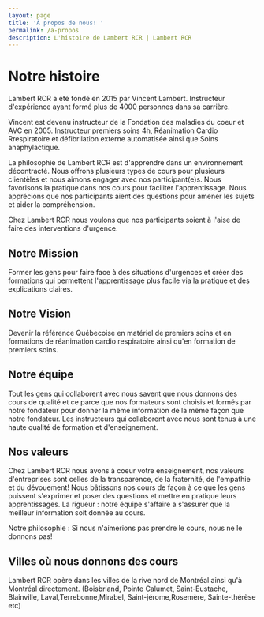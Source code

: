```yaml
---
layout: page
title: 'À propos de nous! '
permalink: /a-propos
description: L'histoire de Lambert RCR | Lambert RCR
---
```

# Notre histoire

Lambert RCR a été fondé en 2015 par Vincent Lambert. Instructeur d'expérience ayant formé plus de 4000 personnes dans sa carrière. 

Vincent est devenu instructeur de la Fondation des maladies du coeur et AVC en 2005. Instructeur premiers soins 4h, Réanimation Cardio Rrespiratoire et défibrilation externe automatisée ainsi que Soins anaphylactique. 

La philosophie de Lambert RCR est d'apprendre dans un environnement décontracté. Nous offrons plusieurs types de cours pour plusieurs clientèles et nous aimons engager avec nos participant(e)s. Nous favorisons la pratique dans nos cours pour faciliter l'apprentissage. Nous apprécions que nos participants aient des questions pour amener les sujets et aider la compréhension. 

Chez Lambert RCR nous voulons que nos participants soient à l'aise de faire des interventions d'urgence.

## Notre Mission

Former les gens pour faire face à des situations d'urgences et créer des formations qui permettent l'apprentissage plus facile via la pratique et des explications claires.

## Notre Vision

Devenir la référence Québecoise en matériel de premiers soins et en formations de réanimation cardio respiratoire ainsi qu'en formation de premiers soins. 

## Notre équipe

Tout les gens qui collaborent avec nous savent que nous donnons des cours de qualité et ce parce que nos formateurs sont choisis et formés par notre fondateur pour donner la même information de la même façon que notre fondateur. Les instructeurs qui collaborent avec nous sont tenus à une haute qualité de formation et d'enseignement. 

## Nos valeurs

Chez Lambert RCR nous avons à coeur votre enseignement, nos valeurs d'entreprises sont celles de la transparence, de la fraternité, de l'empathie et du dévouement! Nous bâtissons nos cours de façon à ce que les gens puissent s'exprimer et poser des questions et mettre en pratique leurs apprentissages. La rigueur : notre équipe s'affaire a s'assurer que la meilleur information soit donnée au cours.

Notre philosophie : Si nous n'aimerions pas prendre le cours, nous ne le donnons pas! 

## Villes où nous donnons des cours

Lambert RCR opère dans les villes de la rive nord de Montréal ainsi qu'à Montréal directement. (Boisbriand, Pointe Calumet, Saint-Eustache, Blainville, Laval,Terrebonne,Mirabel, Saint-jérome,Rosemère, Sainte-thérèse etc)
